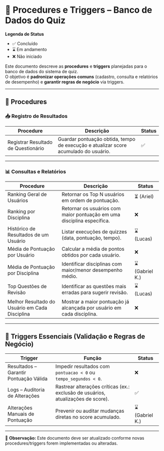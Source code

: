 # 📌 Procedures e Triggers – Banco de Dados do Quiz  

**Legenda de Status**  
- ✅ Concluído  
- ⌛ Em andamento  
- ❌ Não iniciado  

Este documento descreve as **procedures** e **triggers** planejadas para o banco de dados do sistema de quiz.  
O objetivo é **padronizar operações comuns** (cadastro, consulta e relatórios de desempenho) e **garantir regras de negócio** via triggers.  

---

## 🔹 Procedures

### 📥 Registro de Resultados  

| Procedure | Descrição | Status |
|-----------|-----------|--------|
| Registrar Resultado de Questionário | Guardar pontuação obtida, tempo de execução e atualizar score acumulado do usuário. | ✅ |

---

### 📊 Consultas e Relatórios  

| Procedure | Descrição | Status |
|-----------|-----------|--------|
| Ranking Geral de Usuários | Retornar os Top N usuários em ordem de pontuação. | ⏳ (Ariel) |
| Ranking por Disciplina | Retornar os usuários com maior pontuação em uma disciplina específica. | ❌ |
| Histórico de Resultados de um Usuário | Listar execuções de quizzes (data, pontuação, tempo). | ⌛ (Lucas) |
| Média de Pontuação por Usuário | Calcular a média de pontos obtidos por cada usuário. | ❌ |
| Média de Pontuação por Disciplina | Identificar disciplinas com maior/menor desempenho médio. | ⌛ (Gabriel K.) |
| Top Questões de Revisão | Identificar as questões mais erradas para sugerir revisão. | ⌛ (Lucas) |
| Melhor Resultado do Usuário em Cada Disciplina | Mostrar a maior pontuação já alcançada por usuário em cada disciplina. | ❌ |

---

## 🔹 Triggers Essenciais (Validação e Regras de Negócio)

| Trigger | Função | Status |
|---------|--------|--------|
| Resultados – Garantir Pontuação Válida | Impedir resultados com `pontuacao < 0` ou `tempo_segundos < 0`. | ❌ |
| Logs – Auditoria de Alterações | Rastrear alterações críticas (ex.: exclusão de usuários, atualizações de score). | ✅ |
| Alterações Manuais de Pontuação | Prevenir ou auditar mudanças diretas no score acumulado. | ⌛ (Gabriel K.) |

---

📌 **Observação:** Este documento deve ser atualizado conforme novas procedures/triggers forem implementadas ou alteradas.  
